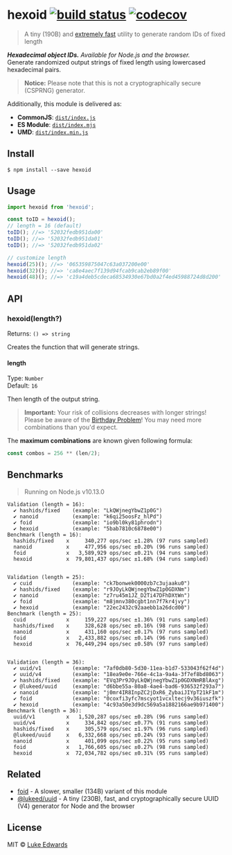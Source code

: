# hexoid [![build status](https://badgen.net/github/status/lukeed/hexoid)](https://github.com/lukeed/hexoid/actions) [![codecov](https://badgen.now.sh/codecov/c/github/lukeed/hexoid)](https://codecov.io/gh/lukeed/hexoid)

> A tiny (190B) and [extremely fast](#benchmarks) utility to generate random IDs of fixed length

_**Hexadecimal object IDs.** Available for Node.js and the browser._<br>Generate randomized output strings of fixed length using lowercased hexadecimal pairs.

> **Notice:** Please note that this is not a cryptographically secure (CSPRNG) generator.

Additionally, this module is delivered as:

* **CommonJS**: [`dist/index.js`](https://unpkg.com/hexoid/dist/index.js)
* **ES Module**: [`dist/index.mjs`](https://unpkg.com/hexoid/dist/index.mjs)
* **UMD**: [`dist/index.min.js`](https://unpkg.com/hexoid/dist/index.min.js)

## Install

```
$ npm install --save hexoid
```


## Usage

```js
import hexoid from 'hexoid';

const toID = hexoid();
// length = 16 (default)
toID(); //=> '52032fedb951da00'
toID(); //=> '52032fedb951da01'
toID(); //=> '52032fedb951da02'

// customize length
hexoid(25)(); //=> '065359875047c63a037200e00'
hexoid(32)(); //=> 'ca8e4aec7f139d94fcab9cab2eb89f00'
hexoid(48)(); //=> 'c19a4deb5cdeca68534930e67bd0a2f4ed45988724d8d200'
```


## API

### hexoid(length?)
Returns: `() => string`

Creates the function that will generate strings.

#### length
Type: `Number`<br>
Default: `16`

Then length of the output string.

> **Important:** Your risk of collisions decreases with longer strings!<br>Please be aware of the [Birthday Problem](https://betterexplained.com/articles/understanding-the-birthday-paradox/)! You may need more combinations than you'd expect.

The **maximum combinations** are known given following formula:

```js
const combos = 256 ** (len/2);
```


## Benchmarks

> Running on Node.js v10.13.0

```
Validation (length = 16):
  ✔ hashids/fixed    (example: "LkQWjnegYbwZ1p0G")
  ✔ nanoid           (example: "k6qi25oosFz_hlPd")
  ✔ foid             (example: "io9bl0ky81phrodn")
  ✔ hexoid           (example: "5bab7810c6878e00")
Benchmark (length = 16):
  hashids/fixed    x     340,277 ops/sec ±1.28% (97 runs sampled)
  nanoid           x     477,956 ops/sec ±0.20% (96 runs sampled)
  foid             x   3,589,929 ops/sec ±0.21% (94 runs sampled)
  hexoid           x  79,801,437 ops/sec ±1.68% (94 runs sampled)


Validation (length = 25):
  ✔ cuid             (example: "ck7bonwek0000zb7c3ujaaku0")
  ✔ hashids/fixed    (example: "r9JOyLkQWjnegYbwZ1p0GDXNm")
  ✔ nanoid           (example: "z7ru45m1JZ_D2Ti47DFhDXtWn")
  ✔ foid             (example: "m8jmnv380cgbt1nn7f7kr4jvy")
  ✔ hexoid           (example: "22ec2432c92aaebb1a26dcd00")
Benchmark (length = 25):
  cuid             x     159,227 ops/sec ±1.36% (91 runs sampled)
  hashids/fixed    x     328,628 ops/sec ±0.16% (98 runs sampled)
  nanoid           x     431,160 ops/sec ±0.17% (97 runs sampled)
  foid             x   2,433,882 ops/sec ±0.14% (96 runs sampled)
  hexoid           x  76,449,294 ops/sec ±0.58% (97 runs sampled)


Validation (length = 36):
  ✔ uuid/v1          (example: "7af0db80-5d30-11ea-b1d7-533043f62f4d")
  ✔ uuid/v4          (example: "18ea9e0e-766e-4c1a-9a4a-3f7ef8bd8063")
  ✔ hashids/fixed    (example: "EVq3Pr9JOyLkQWjnegYbwZ1p0GDXNmRBlAxg")
  ✔ @lukeed/uuid     (example: "d6bbe55a-80a8-4ae4-bad6-936532f293a7")
  ✔ nanoid           (example: "j0mr4IR8InpZC2jDxR6_ZybaiJIYpT21kF1m")
  ✔ foid             (example: "0coxfi3yfc7mscyot1vcxltecj9v36iuszfk")
  ✔ hexoid           (example: "4c93a50e3d9dc569a5a1882166ae9b971400")
Benchmark (length = 36):
  uuid/v1          x   1,520,287 ops/sec ±0.28% (96 runs sampled)
  uuid/v4          x     334,842 ops/sec ±0.77% (91 runs sampled)
  hashids/fixed    x     305,579 ops/sec ±1.97% (96 runs sampled)
  @lukeed/uuid     x   6,332,668 ops/sec ±0.24% (93 runs sampled)
  nanoid           x     401,099 ops/sec ±0.22% (95 runs sampled)
  foid             x   1,766,605 ops/sec ±0.27% (98 runs sampled)
  hexoid           x  72,034,782 ops/sec ±0.31% (95 runs sampled)
```

## Related

- [foid](https://github.com/lukeed/foid) - A slower, smaller (134B) variant of this module
- [@lukeed/uuid](https://github.com/lukeed/uuid) - A tiny (230B), fast, and cryptographically secure UUID (V4) generator for Node and the browser


## License

MIT © [Luke Edwards](https://lukeed.com)
